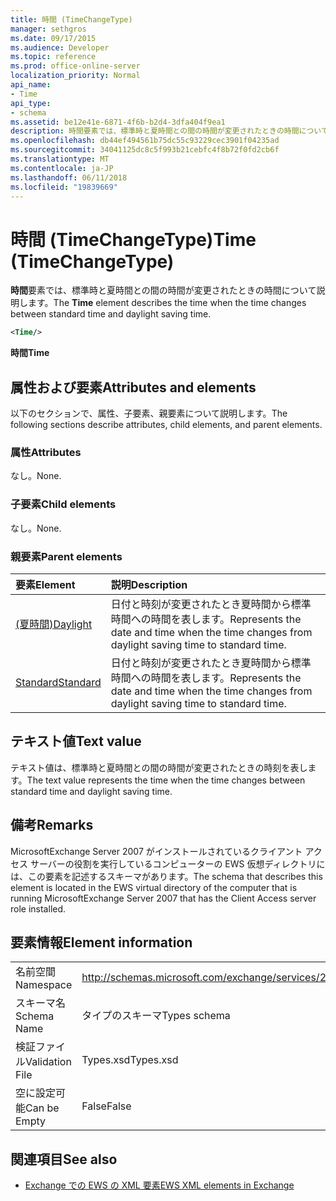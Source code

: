 ```yaml
---
title: 時間 (TimeChangeType)
manager: sethgros
ms.date: 09/17/2015
ms.audience: Developer
ms.topic: reference
ms.prod: office-online-server
localization_priority: Normal
api_name:
- Time
api_type:
- schema
ms.assetid: be12e41e-6871-4f6b-b2d4-3dfa404f9ea1
description: 時間要素では、標準時と夏時間との間の時間が変更されたときの時間について説明します。
ms.openlocfilehash: db44ef494561b75dc55c93229cec3901f04235ad
ms.sourcegitcommit: 34041125dc8c5f993b21cebfc4f8b72f0fd2cb6f
ms.translationtype: MT
ms.contentlocale: ja-JP
ms.lasthandoff: 06/11/2018
ms.locfileid: "19839669"
---
```

# <a name="time-timechangetype"></a><span data-ttu-id="aa414-103">時間 (TimeChangeType)</span><span class="sxs-lookup"><span data-stu-id="aa414-103">Time (TimeChangeType)</span></span>

<span data-ttu-id="aa414-104">**時間**要素では、標準時と夏時間との間の時間が変更されたときの時間について説明します。</span><span class="sxs-lookup"><span data-stu-id="aa414-104">The **Time** element describes the time when the time changes between standard time and daylight saving time.</span></span> 
  
```xml
<Time/>
```

 <span data-ttu-id="aa414-105">**時間**</span><span class="sxs-lookup"><span data-stu-id="aa414-105">**Time**</span></span>
## <a name="attributes-and-elements"></a><span data-ttu-id="aa414-106">属性および要素</span><span class="sxs-lookup"><span data-stu-id="aa414-106">Attributes and elements</span></span>

<span data-ttu-id="aa414-107">以下のセクションで、属性、子要素、親要素について説明します。</span><span class="sxs-lookup"><span data-stu-id="aa414-107">The following sections describe attributes, child elements, and parent elements.</span></span>
  
### <a name="attributes"></a><span data-ttu-id="aa414-108">属性</span><span class="sxs-lookup"><span data-stu-id="aa414-108">Attributes</span></span>

<span data-ttu-id="aa414-109">なし。</span><span class="sxs-lookup"><span data-stu-id="aa414-109">None.</span></span>
  
### <a name="child-elements"></a><span data-ttu-id="aa414-110">子要素</span><span class="sxs-lookup"><span data-stu-id="aa414-110">Child elements</span></span>

<span data-ttu-id="aa414-111">なし。</span><span class="sxs-lookup"><span data-stu-id="aa414-111">None.</span></span>
  
### <a name="parent-elements"></a><span data-ttu-id="aa414-112">親要素</span><span class="sxs-lookup"><span data-stu-id="aa414-112">Parent elements</span></span>

|<span data-ttu-id="aa414-113">**要素**</span><span class="sxs-lookup"><span data-stu-id="aa414-113">**Element**</span></span>|<span data-ttu-id="aa414-114">**説明**</span><span class="sxs-lookup"><span data-stu-id="aa414-114">**Description**</span></span>|
|:-----|:-----|
|[<span data-ttu-id="aa414-115">(夏時間)</span><span class="sxs-lookup"><span data-stu-id="aa414-115">Daylight</span></span>](daylight.md) <br/> |<span data-ttu-id="aa414-116">日付と時刻が変更されたとき夏時間から標準時間への時間を表します。</span><span class="sxs-lookup"><span data-stu-id="aa414-116">Represents the date and time when the time changes from daylight saving time to standard time.</span></span>  <br/> |
|[<span data-ttu-id="aa414-117">Standard</span><span class="sxs-lookup"><span data-stu-id="aa414-117">Standard</span></span>](standard.md) <br/> |<span data-ttu-id="aa414-118">日付と時刻が変更されたとき夏時間から標準時間への時間を表します。</span><span class="sxs-lookup"><span data-stu-id="aa414-118">Represents the date and time when the time changes from daylight saving time to standard time.</span></span>  <br/> |
   
## <a name="text-value"></a><span data-ttu-id="aa414-119">テキスト値</span><span class="sxs-lookup"><span data-stu-id="aa414-119">Text value</span></span>

<span data-ttu-id="aa414-120">テキスト値は、標準時と夏時間との間の時間が変更されたときの時刻を表します。</span><span class="sxs-lookup"><span data-stu-id="aa414-120">The text value represents the time when the time changes between standard time and daylight saving time.</span></span>
  
## <a name="remarks"></a><span data-ttu-id="aa414-121">備考</span><span class="sxs-lookup"><span data-stu-id="aa414-121">Remarks</span></span>

<span data-ttu-id="aa414-122">MicrosoftExchange Server 2007 がインストールされているクライアント アクセス サーバーの役割を実行しているコンピューターの EWS 仮想ディレクトリには、この要素を記述するスキーマがあります。</span><span class="sxs-lookup"><span data-stu-id="aa414-122">The schema that describes this element is located in the EWS virtual directory of the computer that is running MicrosoftExchange Server 2007 that has the Client Access server role installed.</span></span>
  
## <a name="element-information"></a><span data-ttu-id="aa414-123">要素情報</span><span class="sxs-lookup"><span data-stu-id="aa414-123">Element information</span></span>

|||
|:-----|:-----|
|<span data-ttu-id="aa414-124">名前空間</span><span class="sxs-lookup"><span data-stu-id="aa414-124">Namespace</span></span>  <br/> |http://schemas.microsoft.com/exchange/services/2006/types  <br/> |
|<span data-ttu-id="aa414-125">スキーマ名</span><span class="sxs-lookup"><span data-stu-id="aa414-125">Schema Name</span></span>  <br/> |<span data-ttu-id="aa414-126">タイプのスキーマ</span><span class="sxs-lookup"><span data-stu-id="aa414-126">Types schema</span></span>  <br/> |
|<span data-ttu-id="aa414-127">検証ファイル</span><span class="sxs-lookup"><span data-stu-id="aa414-127">Validation File</span></span>  <br/> |<span data-ttu-id="aa414-128">Types.xsd</span><span class="sxs-lookup"><span data-stu-id="aa414-128">Types.xsd</span></span>  <br/> |
|<span data-ttu-id="aa414-129">空に設定可能</span><span class="sxs-lookup"><span data-stu-id="aa414-129">Can be Empty</span></span>  <br/> |<span data-ttu-id="aa414-130">False</span><span class="sxs-lookup"><span data-stu-id="aa414-130">False</span></span>  <br/> |
   
## <a name="see-also"></a><span data-ttu-id="aa414-131">関連項目</span><span class="sxs-lookup"><span data-stu-id="aa414-131">See also</span></span>



- [<span data-ttu-id="aa414-132">Exchange での EWS の XML 要素</span><span class="sxs-lookup"><span data-stu-id="aa414-132">EWS XML elements in Exchange</span></span>](ews-xml-elements-in-exchange.md)

